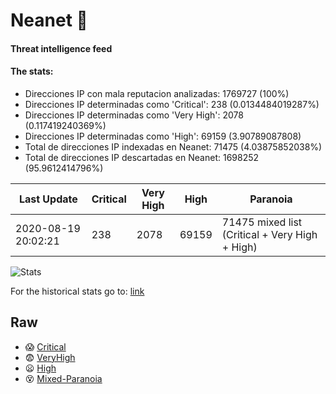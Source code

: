 # Neanet :hocho:
#### Threat intelligence feed
#### The stats:

- Direcciones IP con mala reputacion analizadas: 1769727 (100%)
- Direcciones IP determinadas como 'Critical':  238 (0.0134484019287%)
- Direcciones IP determinadas como 'Very High':  2078 (0.117419240369%)
- Direcciones IP determinadas como 'High':  69159 (3.90789087808)
- Total de direcciones IP indexadas en Neanet:  71475 (4.03875852038%)
- Total de direcciones IP descartadas en Neanet:  1698252 (95.9612414796%)

| Last Update | Critical | Very High | High | Paranoia |
| --- | --- | --- | --- | --- |
| 2020-08-19 20:02:21 | 238 | 2078 | 69159 | 71475 mixed list (Critical + Very High + High)|

![Stats](https://docs.google.com/spreadsheets/d/e/2PACX-1vSnaNMIXVabIpDJjufMlzH7poXnshF3mgd8Is1g9ytUEzVsP5my4Trn8f-xkoLLQ38xpL3HtmUexLo6/pubchart?oid=501124687&format=image)

For the historical stats go to: [link](/stats.csv)
## Raw
- :scream: [Critical](https://raw.githubusercontent.com/JavaGarcia/Neanet/master/blacklists/neanet_critical.txt)
- :fearful: [VeryHigh](https://raw.githubusercontent.com/JavaGarcia/Neanet/master/blacklists/neanet_veryHigh.txtt)
- :frowning: [High](https://raw.githubusercontent.com/JavaGarcia/Neanet/master/blacklists/neanet_high.txt)
- :dizzy_face: [Mixed-Paranoia](https://raw.githubusercontent.com/JavaGarcia/Neanet/master/blacklists/neanet_all.txt)














































































































































































































































































































